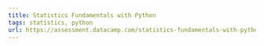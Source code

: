 ```yaml
---
title: Statistics Fundamentals with Python
tags: statistics, python
url: https://assessment.datacamp.com/statistics-fundamentals-with-python
---
```


